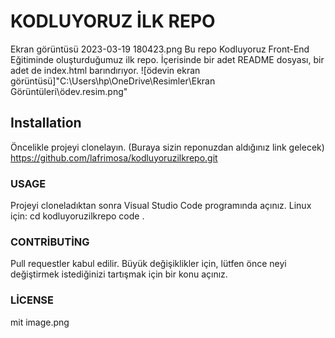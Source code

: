 # KODLUYORUZ İLK REPO
Ekran görüntüsü 2023-03-19 180423.png
Bu repo Kodluyoruz Front-End Eğitiminde oluşturduğumuz ilk repo. İçerisinde bir adet README dosyası, bir adet de index.html barındırıyor.
![ödevin ekran görüntüsü]"C:\Users\hp\OneDrive\Resimler\Ekran Görüntüleri\ödev.resim.png"
## Installation
Öncelikle projeyi clonelayın. (Buraya sizin reponuzdan aldığınız link gelecek)
https://github.com/lafrimosa/kodluyoruzilkrepo.git

### USAGE
Projeyi cloneladıktan sonra Visual Studio Code programında açınız.
Linux için:
cd kodluyoruzilkrepo
code .

### CONTRİBUTİNG
Pull requestler kabul edilir. Büyük değişiklikler için, lütfen önce neyi değiştirmek istediğinizi tartışmak için bir konu açınız.

### LİCENSE 
mit 
image.png

